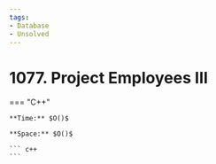```yaml
---
tags:
- Database
- Unsolved
---
```



# 1077. Project Employees III

=== "C++"

    **Time:** $O()$

    **Space:** $O()$

    ``` c++
    ```